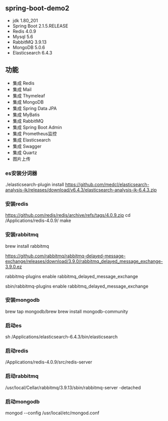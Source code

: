 ## spring-boot-demo2

* jdk 1.80_201
* Spring Boot 2.1.5.RELEASE
* Redis 4.0.9
* Mysql 5.6
* RabbitMQ 3.9.13
* MongoDB 5.0.6
* Elasticsearch 6.4.3

## 功能

* 集成 Redis
* 集成 Mail
* 集成 Thymeleaf
* 集成 MongoDB
* 集成 Spring Data JPA
* 集成 MyBatis
* 集成 RabbitMQ
* 集成 Spring Boot Admin
* 集成 Prometheus监控
* 集成 Elasticsearch
* 集成 Swagger
* 集成 Quartz
* 图片上传

### es安装分词器

./elasticsearch-plugin
install https://github.com/medcl/elasticsearch-analysis-ik/releases/download/v6.4.3/elasticsearch-analysis-ik-6.4.3.zip

### 安装redis

https://github.com/redis/redis/archive/refs/tags/4.0.9.zip
cd /Applications/redis-4.0.9/ make

### 安装rabbitmq

brew install rabbitmq

https://github.com/rabbitmq/rabbitmq-delayed-message-exchange/releases/download/3.9.0/rabbitmq_delayed_message_exchange-3.9.0.ez

rabbitmq-plugins enable rabbitmq_delayed_message_exchange

sbin/rabbitmq-plugins enable rabbitmq_delayed_message_exchange

### 安装mongodb

brew tap mongodb/brew brew install mongodb-community

### 启动es

sh /Applications/elasticsearch-6.4.3/bin/elasticsearch

### 启动redis

/Applications/redis-4.0.9/src/redis-server

### 启动rabbitmq

/usr/local/Cellar/rabbitmq/3.9.13/sbin/rabbitmq-server -detached

### 启动mongodb

mongod --config /usr/local/etc/mongod.conf